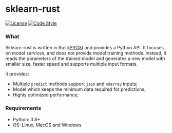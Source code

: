 # sklearn-rust

[![License](https://img.shields.io/github/license/tushushu/sklearn-rust)](https://github.com/tushushu/sklearn-rust/blob/main/LICENSE)
[![Code Style](https://img.shields.io/badge/code%20style-flake8-blue)](https://github.com/PyCQA/flake8)  
  

### What
Sklearn-rust is written in Rust([PYO3](https://github.com/PyO3/pyo3)) and provides a Python API. It focuses on model services, and does not provide model training methods. Instead, it reads the parameters of the trained model and generates a new model with smaller size, faster speed and supports multiple input formats.

It provides:
* Multiple `predict` methods support `json` and `ndarray` inputs;
* Model which keeps the minimum data required for predictions;
* Highly optimized performance;


### Requirements
* Python: 3.8+    
* OS: Linux, MacOS and Windows
